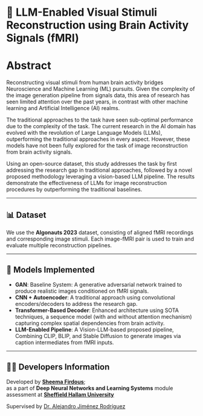 # 🧠 LLM-Enabled Visual Stimuli Reconstruction using Brain Activity Signals (fMRI)

# Abstract
Reconstructing visual stimuli from human brain activity bridges Neuroscience and 
Machine Learning (ML) pursuits. Given the complexity of the image generation 
pipeline from signals data, this area of research has seen limited attention over 
the past years, in contrast with other machine learning and Artificial Intelligence (AI) realms. 

The traditional approaches to the task have seen sub-optimal performance due to the 
complexity of the task. The current research in the AI domain has evolved with the 
revolution of Large Language Models (LLMs), outperforming the traditional approaches 
in every aspect. However, these models have not been fully explored for the task of 
image reconstruction from brain activity signals.

Using an open-source dataset, this study addresses the task by first addressing the 
research gap in traditional approaches, followed by a novel proposed methodology 
leveraging a vision-based LLM pipeline. The results demonstrate the effectiveness of 
LLMs for image reconstruction procedures by outperforming the traditional baselines.

---

## 📊 Dataset

We use the **Algonauts 2023** dataset, consisting of aligned fMRI recordings and corresponding image stimuli. Each image-fMRI pair is used to train and evaluate multiple reconstruction pipelines.

---

## 🧠 Models Implemented

- **GAN**: Baseline System: A generative adversarial network trained to produce realistic images conditioned on fMRI signals.
- **CNN + Autoencoder**: A traditional approach using convolutional encoders/decoders to address the research gap.
- **Transformer-Based Decoder**: Enhanced architecture using SOTA techniques, a sequence model (with and without attention mechanism) capturing complex spatial dependencies from brain activity.
- **LLM-Enabled Pipeline**: A Vision-LLM-based proposed pipeline, Combining CLIP, BLIP, and Stable Diffusion to generate images via caption intermediates from fMRI inputs.

---
## 👩‍💻 Developers Information

Developed by **[Sheema Firdous](https://www.linkedin.com/in/sheema-firdous-67b9b8181/)**;  
as a part of **Deep Neural Networks and Learning Systems** module assessment  at **[Sheffield Hallam University](https://www.shu.ac.uk/)**

Supervised by [Dr. Alejandro Jiménez Rodríguez](https://www.linkedin.com/in/aljiro/)
